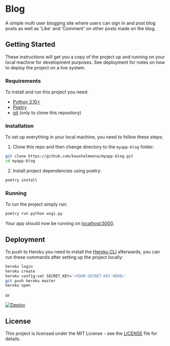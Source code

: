 # Blog

A simple multi user blogging site where users can sign in and post blog posts as well as 'Like' and 'Comment' on other posts made on the blog.

## Getting Started

These instructions will get you a copy of the project up and running on your local machine for development purposes. See deployment for notes on how to deploy the project on a live system.

### Requirements

To install and run this project you need:

- [Python 3.10+](https://www.python.org/downloads/ "Python 3.10+")
- [Poetry](https://python-poetry.org/ "Poetry")
- [git](https://git-scm.com/downloads "git") (only to clone this repository)

### Installation

To set up everything in your local machine, you need to follow these steps:

1. Clone this repo and then change directory to the `myapp-blog` folder:

```bash
git clone https://github.com/kaushalmeena/myapp-blog.git
cd myapp-blog
```

2. Install project dependencies using poetry:

```bash
poetry install
```

### Running

To run the project simply run:

```bash
poetry run python wsgi.py
```

Your app should now be running on [localhost:5000](http://localhost:5000/).

## Deployment

To push to Heroku you need to install the [Heroku CLI](https://devcenter.heroku.com/articles/heroku-cli) afterwards, you can run these commands after setting up the project locally:

```bash
heroku login
heroku create
heroku config:set SECRET_KEY='<YOUR-SECRET-KEY-HERE>'
git push heroku master
heroku open
```

or

[![Deploy](https://www.herokucdn.com/deploy/button.svg)](https://heroku.com/deploy)
 
## License

This project is licensed under the MIT License - see the [LICENSE](LICENSE) file for details.
